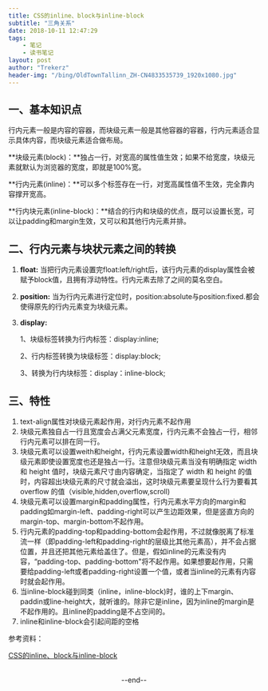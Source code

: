 ```yaml
---
title: CSS的inline、block与inline-block
subtitle: "三角关系"
date: 2018-10-11 12:47:29
tags: 
	- 笔记
	- 读书笔记
layout: post
author: "Trekerz"
header-img: "/bing/OldTownTallinn_ZH-CN4833535739_1920x1080.jpg"
---
```








## 一、基本知识点

行内元素一般是内容的容器，而块级元素一般是其他容器的容器，行内元素适合显示具体内容，而块级元素适合做布局。

**块级元素(block)：**独占一行，对宽高的属性值生效；如果不给宽度，块级元素就默认为浏览器的宽度，即就是100%宽。

**行内元素(inline)：**可以多个标签存在一行，对宽高属性值不生效，完全靠内容撑开宽高。

**行内块元素(inline-block)：**结合的行内和块级的优点，既可以设置长宽，可以让padding和margin生效，又可以和其他行内元素并排。

## 二、行内元素与块状元素之间的转换

1. **float:** 当把行内元素设置完float:left/right后，该行内元素的display属性会被赋予block值，且拥有浮动特性。行内元素去除了之间的莫名空白。

2. **position:** 当为行内元素进行定位时，position:absolute与position:fixed.都会使得原先的行内元素变为块级元素。

3. **display:**

   1、块级标签转换为行内标签：display:inline;

   2、行内标签转换为块级标签：display:block;

   3、转换为行内块标签：display：inline-block;

## 三、特性

1. text-align属性对块级元素起作用，对行内元素不起作用
2. 块级元素独自占一行且宽度会占满父元素宽度，行内元素不会独占一行，相邻行内元素可以排在同一行。
3. 块级元素可以设置weith和height，行内元素设置width和height无效，而且块级元素即使设置宽度也还是独占一行。注意但块级元素当没有明确指定 width 和 height 值时，块级元素尺寸由内容确定，当指定了 width 和 height 的值时，内容超出块级元素的尺寸就会溢出，这时块级元素要呈现什么行为要看其 overflow 的值（visible,hidden,overflow,scroll)
4. 块级元素可以设置margin和padding属性，行内元素水平方向的margin和padding如margin-left、padding-right可以产生边距效果，但是竖直方向的margin-top、margin-bottom不起作用。
5. 行内元素的padding-top和padding-bottom会起作用，不过就像脱离了标准流一样（即padding-left和padding-right的层级比其他元素高），并不会占据位置，并且还把其他元素给盖住了。但是，假如inline的元素没有内容，“padding-top、padding-bottom"将不起作用。如果想要起作用，只需要给padding-left或者padding-right设置一个值，或者当inline的元素有内容时就会起作用。
6. 当inline-block碰到同类（inline，inline-block)时，谁的上下margin、paddin或line-height大，就听谁的。除非它是inline，因为inline的margin是不起作用的。且inline的padding是不占空间的。
7. inline和inline-block会引起间距的空格





参考资料：

[CSS的inline、block与inline-block](https://segmentfault.com/a/1190000015202771)





<br/>



<center>--end--</center>



<br/>